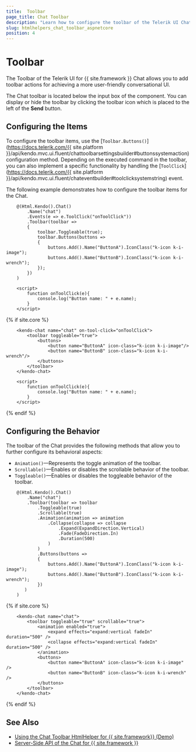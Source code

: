 ```yaml
---
title:  Toolbar
page_title: Chat Toolbar
description: "Learn how to configure the toolbar of the Telerik UI Chat component for {{ site.framework }}."
slug: htmlhelpers_chat_toolbar_aspnetcore
position: 4
---
```


# Toolbar

The Toolbar of the Telerik UI for {{ site.framework }} Chat allows you to add toolbar actions for achieving a more user-friendly conversational UI. 

The Chat toolbar is located below the input box of the component. You can display or hide the toolbar by clicking the toolbar icon which is placed to the left of the **Send** button.

## Configuring the Items

To configure the toolbar items, use the [`Toolbar.Buttons()`](https://docs.telerik.com/{{ site.platform }}/api/kendo.mvc.ui.fluent/chattoolbarsettingsbuilder#buttonssystemaction) configuration method. Depending on the executed command in the toolbar, you can also implement a specific functionality by handling the [`ToolClick`](https://docs.telerik.com/{{ site.platform }}/api/kendo.mvc.ui.fluent/chateventbuilder#toolclicksystemstring) event.

The following example demonstrates how to configure the toolbar items for the Chat.

```HtmlHelper
    @(Html.Kendo().Chat()
        .Name("chat")
        .Events(e => e.ToolClick("onToolClick"))
        .Toolbar(toolbar =>
        {
            toolbar.Toggleable(true);
            toolbar.Buttons(buttons =>
            {
                buttons.Add().Name("ButtonA").IconClass("k-icon k-i-image");
                buttons.Add().Name("ButtonB").IconClass("k-icon k-i-wrench");
            });
        })
    )

    <script>
        function onToolClick(e){
            console.log("Button name: " + e.name);
        }
    </script>
```
{% if site.core %}
```TagHelper
    <kendo-chat name="chat" on-tool-click="onToolClick">
        <toolbar toggleable="true">
            <buttons>
                <button name="ButtonA" icon-class="k-icon k-i-image"/>
                <button name="ButtonB" icon-class="k-icon k-i-wrench"/>
            </buttons>
        </toolbar>
    </kendo-chat>

    <script>
        function onToolClick(e){
            console.log("Button name: " + e.name);
        }
    </script>
```
{% endif %}

## Configuring the Behavior

The toolbar of the Chat provides the following methods that allow you to further configure its behavioral aspects:

* `Animation()`&mdash;Represents the toggle animation of the toolbar.
* `Scrollable()`&mdash;Enables or disables the scrollable behavior of the toolbar.
* `Toggleable()`&mdash;Enables or disables the toggleable behavior of the toolbar.

```HtmlHelper
    @(Html.Kendo().Chat()
        .Name("chat")
        .Toolbar(toolbar => toolbar
            .Toggleable(true)
            .Scrollable(true)
            .Animation(animation => animation
                .Collapse(collapse => collapse
                    .Expand(ExpandDirection.Vertical)
                    .Fade(FadeDirection.In)
                    .Duration(500)
                )
            )
            .Buttons(buttons =>
            {
                buttons.Add().Name("ButtonA").IconClass("k-icon k-i-image");
                buttons.Add().Name("ButtonB").IconClass("k-icon k-i-wrench");
            })
       )
    )
```
{% if site.core %}
```TagHelper
    <kendo-chat name="chat">
        <toolbar toggleable="true" scrollable="true">
            <animation enabled="true">
                <expand effects="expand:vertical fadeIn" duration="500" />
                <collapse effects="expand:vertical fadeIn" duration="500" />
            </animation>
            <buttons>
                <button name="ButtonA" icon-class="k-icon k-i-image" />
                <button name="ButtonB" icon-class="k-icon k-i-wrench" />
            </buttons>
        </toolbar>
    </kendo-chat>
```
{% endif %}

## See Also

* [Using the Chat Toolbar HtmlHelper for {{ site.framework}} (Demo)](https://demos.telerik.com/{{site.platform}}/chat/toolbar)
* [Server-Side API of the Chat for {{ site.framework }}](/api/chat)
